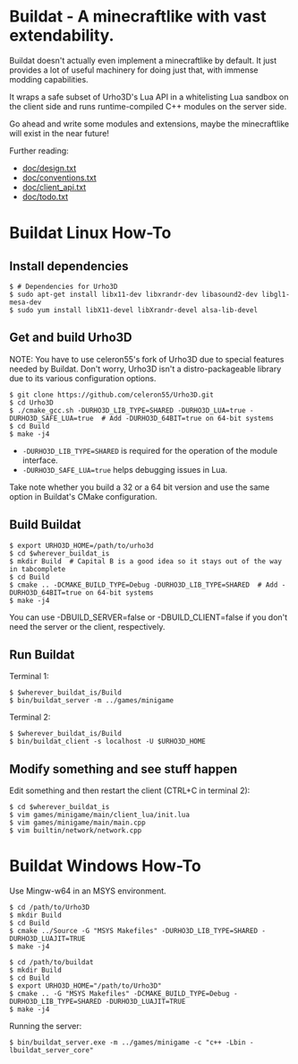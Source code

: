Buildat - A minecraftlike with vast extendability.
==================================================

Buildat doesn't actually even implement a minecraftlike by default. It just
provides a lot of useful machinery for doing just that, with immense modding
capabilities.

It wraps a safe subset of Urho3D's Lua API in a whitelisting Lua sandbox on
the client side and runs runtime-compiled C++ modules on the server side.

Go ahead and write some modules and extensions, maybe the minecraftlike will
exist in the near future!

Further reading:

* [doc/design.txt](doc/design.txt)
* [doc/conventions.txt](doc/conventions.txt)
* [doc/client_api.txt](doc/client_api.txt)
* [doc/todo.txt](doc/todo.txt)

Buildat Linux How-To
====================

Install dependencies
----------------------

	$ # Dependencies for Urho3D
	$ sudo apt-get install libx11-dev libxrandr-dev libasound2-dev libgl1-mesa-dev
	$ sudo yum install libX11-devel libXrandr-devel alsa-lib-devel

Get and build Urho3D
----------------------

NOTE: You have to use celeron55's fork of Urho3D due to special features needed
	  by Buildat. Don't worry, Urho3D isn't a distro-packageable library due to
	  its various configuration options.

    $ git clone https://github.com/celeron55/Urho3D.git
    $ cd Urho3D
    $ ./cmake_gcc.sh -DURHO3D_LIB_TYPE=SHARED -DURHO3D_LUA=true -DURHO3D_SAFE_LUA=true  # Add -DURHO3D_64BIT=true on 64-bit systems
    $ cd Build
    $ make -j4

* `-DURHO3D_LIB_TYPE=SHARED` is required for the operation of the module interface.
* `-DURHO3D_SAFE_LUA=true` helps debugging issues in Lua.

Take note whether you build a 32 or a 64 bit version and use the same option in
Buildat's CMake configuration.

Build Buildat
---------------

    $ export URHO3D_HOME=/path/to/urho3d
    $ cd $wherever_buildat_is
    $ mkdir Build  # Capital B is a good idea so it stays out of the way in tabcomplete
    $ cd Build
    $ cmake .. -DCMAKE_BUILD_TYPE=Debug -DURHO3D_LIB_TYPE=SHARED  # Add -DURHO3D_64BIT=true on 64-bit systems
    $ make -j4

You can use -DBUILD_SERVER=false or -DBUILD_CLIENT=false if you don't need the
server or the client, respectively.

Run Buildat
-------------

Terminal 1:

    $ $wherever_buildat_is/Build
    $ bin/buildat_server -m ../games/minigame

Terminal 2:

    $ $wherever_buildat_is/Build
    $ bin/buildat_client -s localhost -U $URHO3D_HOME

Modify something and see stuff happen
---------------------------------------

Edit something and then restart the client (CTRL+C in terminal 2):

    $ cd $wherever_buildat_is
    $ vim games/minigame/main/client_lua/init.lua
    $ vim games/minigame/main/main.cpp
    $ vim builtin/network/network.cpp

Buildat Windows How-To
======================

Use Mingw-w64 in an MSYS environment.

    $ cd /path/to/Urho3D
    $ mkdir Build
    $ cd Build
    $ cmake ../Source -G "MSYS Makefiles" -DURHO3D_LIB_TYPE=SHARED -DURHO3D_LUAJIT=TRUE
    $ make -j4

    $ cd /path/to/buildat
    $ mkdir Build
    $ cd Build
	$ export URHO3D_HOME="/path/to/Urho3D"
    $ cmake .. -G "MSYS Makefiles" -DCMAKE_BUILD_TYPE=Debug -DURHO3D_LIB_TYPE=SHARED -DURHO3D_LUAJIT=TRUE
    $ make -j4

Running the server:

    $ bin/buildat_server.exe -m ../games/minigame -c "c++ -Lbin -lbuildat_server_core"


